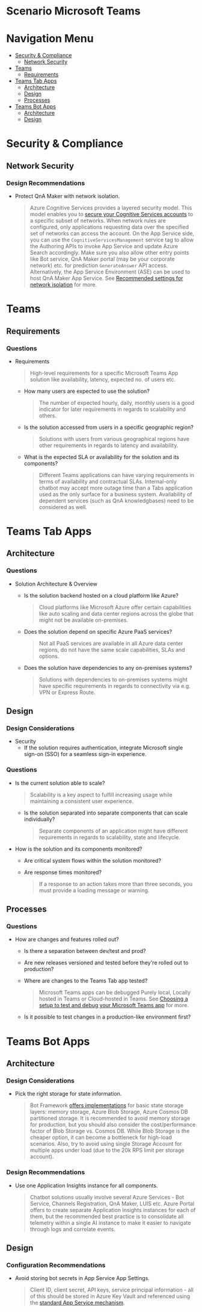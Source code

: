 # Scenario Microsoft Teams

# Navigation Menu

  - [Security &amp; Compliance](#Security--Compliance)
    - [Network Security](#Network-Security)
  - [Teams](#Teams)
    - [Requirements](#Requirements)
  - [Teams Tab Apps](#Teams-Tab-Apps)
    - [Architecture](#Architecture)
    - [Design](#Design)
    - [Processes](#Processes)
  - [Teams Bot Apps](#Teams-Bot-Apps)
    - [Architecture](#Architecture)
    - [Design](#Design)
# Security &amp; Compliance
        
## Network Security
### Design Recommendations
* Protect QnA Maker with network isolation.
  > Azure Cognitive Services provides a layered security model. This model enables you to [secure your Cognitive Services accounts](https://docs.microsoft.com/azure/cognitive-services/cognitive-services-virtual-networks?tabs=portal) to a specific subset of networks. When network rules are configured, only applications requesting data over the specified set of networks can access the account. On the App Service side, you can use the `CognitiveServicesManagement` service tag to allow the Authoring APIs to invoke App Service and update Azure Search accordingly. Make sure you also allow other entry points like Bot service, QnA Maker portal (may be your corporate network) etc. for prediction `GenerateAnswer` API access. Alternatively, the App Service Environment (ASE) can be used to host QnA Maker App Service. See [Recommended settings for network isolation](https://docs.microsoft.com/azure/cognitive-services/qnamaker/how-to/set-up-qnamaker-service-azure?tabs=v1#recommended-settings-for-network-isolation) for more.
                            
# Teams
        
## Requirements
### Questions
* Requirements
  > High-level requirements for a specific Microsoft Teams App solution like availability, latency, expected no. of users etc.
                            
  - How many users are expected to use the solution?
    > The number of expected hourly, daily, monthly users is a good indicator for later requirements in regards to scalability and others.
                                
                            
  - Is the solution accessed from users in a specific geographic region?
    > Solutions with users from various geographical regions have other requirements in regards to latency and availability.
                                
                            
  - What is the expected SLA or availability for the solution and its components?
    > Different Teams applications can have varying requirements in terms of availability and contractual SLAs. Internal-only chatbot may accept more outage time than a Tabs application used as the only surface for a business system. Availability of dependent services (such as QnA knowledgbases) need to be considered as well.
                                
                            
# Teams Tab Apps
        
## Architecture
### Questions
* Solution Architecture &amp; Overview
  - Is the solution backend hosted on a cloud platform like Azure?
    > Cloud platforms like Microsoft Azure offer certain capabilities like auto scaling and data center regions across the globe that might not be available on-premises.
                                
                            
  - Does the solution depend on specific Azure PaaS services?
    > Not all PaaS services are available in all Azure data center regions, do not have the same scale capabilities, SLAs and options.
                                
                            
  - Does the solution have dependencies to any on-premises systems?
    > Solutions with dependencies to on-premises systems might have specific requirements in regards to connectivity via e.g. VPN or Express Route.
                                
                            
## Design
### Design Considerations
* Security
  - If the solution requires authentication, integrate Microsoft single sign-on (SSO) for a seamless sign-in experience.
                            
### Questions
* Is the current solution able to scale?
  > Scalability is a key aspect to fulfill increasing usage while maintaining a consistent user experience.
                            
  - Is the solution separated into separate components that can scale individually?
    > Separate components of an application might have different requirements in regards to scalability, state and lifecycle.
                                
                            
* How is the solution and its components monitored?
  - Are critical system flows within the solution monitored?
                            
  - Are response times monitored?
    > If a response to an action takes more than three seconds, you must provide a loading message or warning.
                                
                            
## Processes
### Questions
* How are changes and features rolled out?
  - Is there a separation between dev/test and prod?
                            
  - Are new releases versioned and tested before they&#39;re rolled out to production?
                            
  - Where are changes to the Teams Tab app tested?
    > Microsoft Teams apps can be debugged Purely local, Locally hosted in Teams or Cloud-hosted in Teams. See [Choosing a setup to test and debug your Microsoft Teams app](https://docs.microsoft.com/microsoftteams/platform/concepts/build-and-test/debug) for more.
                                
                            
  - Is it possible to test changes in a production-like environment first?
                            
# Teams Bot Apps
        
## Architecture
### Design Considerations
* Pick the right storage for state information.
  > Bot Framework [offers implementations](https://docs.microsoft.com/azure/bot-service/bot-builder-concept-state?view=azure-bot-service-4.0#storage-layer) for basic state storage layers: memory storage, Azure Blob Storage, Azure Cosmos DB partitioned storage. It is recommended to avoid memory storage for production, but you should also consider the cost/performance factor of Blob Storage vs. Cosmos DB. While Blob Storage is the cheaper option, it can become a bottleneck for high-load scenarios. Also, try to avoid using single Storage Account for multiple apps under load (due to the 20k RPS limit per storage account).
                            
### Design Recommendations
* Use one Application Insights instance for all components.
  > Chatbot solutions usually involve several Azure Services - Bot Service, Channels Registration, QnA Maker, LUIS etc. Azure Portal offers to create separate Application Insights instances for each of them, but the recommended best practice is to consolidate all telemetry within a single AI instance to make it easier to navigate through logs and correlate events.
                            
## Design
### Configuration Recommendations
* Avoid storing bot secrets in App Service App Settings.
  > Client ID, client secret, API keys, service principal information - all of this should be stored in Azure Key Vault and referenced using the [standard App Service mechanism](https://docs.microsoft.com/azure/app-service/app-service-key-vault-references).
                            
